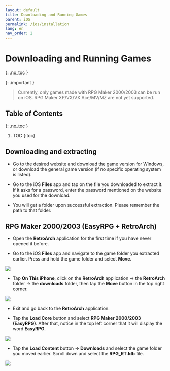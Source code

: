 ```yaml
---
layout: default
title: Downloading and Running Games
parent: iOS
permalink: /ios/installation
lang: en
nav_order: 2
---
```


# Downloading and Running Games
{: .no_toc }

{: .important }
> Currently, only games made with RPG Maker 2000/2003 can be run on iOS. RPG Maker XP/VX/VX Ace/MV/MZ are not yet supported.

## Table of Contents
{: .no_toc }

1. TOC
{:toc}

## Downloading and extracting

* Go to the desired website and download the game version for Windows, or download the general game version (if no specific operating system is listed).

* Go to the iOS **Files** app and tap on the file you downloaded to extract it. If it asks for a password, enter the password mentioned on the website you used for the download.

* You will get a folder upon successful extraction. Please remember the path to that folder.

## RPG Maker 2000/2003 (EasyRPG + RetroArch)

* Open the **RetroArch** application for the first time if you have never opened it before.

* Go to the iOS **Files** app and navigate to the game folder you extracted earlier. Press and hold the game folder and select **Move**.

![](images/image-32.png)

* Tap **On This iPhone**, click on the **RetroArch** application -> the **RetroArch** folder -> the **downloads** folder, then tap the **Move** button in the top right corner.

![](images/image-33.png)

* Exit and go back to the **RetroArch** application.

* Tap the **Load Core** button and select **RPG Maker 2000/2003 (EasyRPG)**. After that, notice in the top left corner that it will display the word **EasyRPG**.

![](images/image-34.png)

* Tap the **Load Content** button -> **Downloads** and select the game folder you moved earlier. Scroll down and select the **RPG_RT.ldb** file.

![](images/image-35.png)